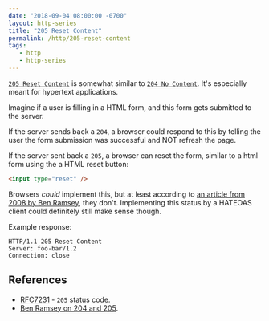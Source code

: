 ```yaml
---
date: "2018-09-04 08:00:00 -0700"
layout: http-series
title: "205 Reset Content"
permalink: /http/205-reset-content
tags:
   - http
   - http-series
---
```


[`205 Reset Content`][1] is somewhat similar to [`204 No Content`][2]. It's
especially meant for hypertext applications.

Imagine if a user is filling in a HTML form, and this form gets submitted
to the server.

If the server sends back a `204`, a browser could respond to this by telling
the user the form submission was successful and NOT refresh the page.

If the server sent back a `205`, a browser can reset the form, similar to a
html form using the a HTML reset button:

```html
<input type="reset" />
```

Browsers _could_ implement this, but at least according to [an article from 2008
by Ben Ramsey][3], they don't. Implementing this status by a HATEOAS client could
definitely still make sense though.


Example response:

```http
HTTP/1.1 205 Reset Content
Server: foo-bar/1.2
Connection: close
```

References
----------

* [RFC7231][1] - `205` status code.
* [Ben Ramsey on 204 and 205][3].

[1]: https://tools.ietf.org/html/rfc7231#section-6.3.6
[2]: /http/204-no-content
[3]: https://benramsey.com/blog/2008/05/http-status-204-no-content-and-205-reset-content/
